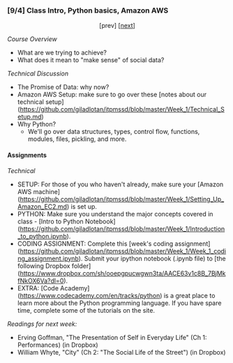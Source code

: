 ### [9/4] Class Intro, Python basics, Amazon AWS
<p align="center"> [prev]  [<a href="https://github.com/giladlotan/itpmssd/blob/master/Week_2/README.md">next</a>] </p>

_Course Overview_
- What are we trying to achieve?
- What does it mean to "make sense" of social data?

_Technical Discussion_
- The Promise of Data: why now?
- Amazon AWS Setup: make sure to go over these [notes about our technical setup] (https://github.com/giladlotan/itpmssd/blob/master/Week_1/Technical_Setup.md)
- Why Python?
    - We'll go over data structures, types, control flow, functions, modules, files, pickling, and more.

#### Assignments

_Technical_
- SETUP: For those of you who haven't already, make sure your [Amazon AWS machine] (https://github.com/giladlotan/itpmssd/blob/master/Week_1/Setting_Up_Amazon_EC2.md) is set up.
- PYTHON: Make sure you understand the major concepts covered in class - [Intro to Python Notebook] (https://github.com/giladlotan/itpmssd/blob/master/Week_1/Introduction_to_python.ipynb). 
- CODING ASSIGNMENT: Complete this [week's coding assignment] (https://github.com/giladlotan/itpmssd/blob/master/Week_1/Week_1_coding_assignment.ipynb). Submit your ipython notebook (.ipynb file) to [the following Dropbox folder] (https://www.dropbox.com/sh/ooepgpucwgwn3ta/AACE63v1c8B_7BjMkfNkOX6Va?dl=0).
- EXTRA: [Code Academy] (https://www.codecademy.com/en/tracks/python) is a great place to learn more about the Python programming language. If you have spare time, complete some of the tutorials on the site.

_Readings for next week:_
- Erving Goffman, "The Presentation of Self in Everyday Life" (Ch 1: Performances) (in Dropbox)
- William Whyte, "City" (Ch 2: "The Social Life of the Street") (in Dropbox)


